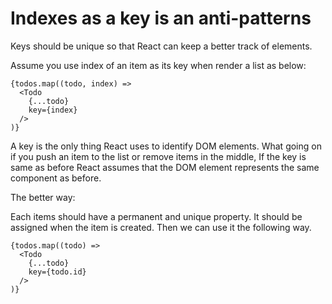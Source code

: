 # Indexes as a key is an anti-patterns

Keys should be unique so that React can keep a better track of elements.

Assume you use index of an item as its key when render a list as below:

```
{todos.map((todo, index) =>
  <Todo
    {...todo}
    key={index}
  />
)}
```

A key is the only thing React uses to identify DOM elements. What going on if you push an item to the list or remove items in the middle, If the key is same as before React assumes that the DOM element represents the same component as before.

The better way:

Each items should have a permanent and unique property. It should be assigned when the item is created. Then we can use it the following way.

```
{todos.map((todo) =>
  <Todo 
    {...todo}
    key={todo.id} 
  />
)}
```